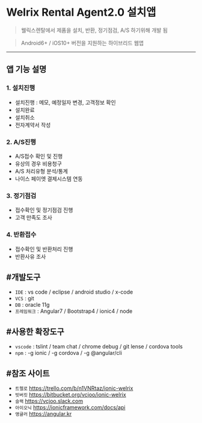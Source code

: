 # Welrix Rental Agent2.0 설치앱
> 웰릭스렌탈에서 제품을 설치, 반환, 정기점검, A/S 하기위해 개발 됨

> Android6+ / iOS10+ 버전을 지원하는 하이브리드 웹앱
---

## 앱 기능 설명
### 1. 설치진행
- 설치진행 : 메모, 예정일자 변경, 고객정보 확인
- 설치완료
- 설치취소
- 전자계약서 작성
### 2. A/S진행
- A/S접수 확인 및 진행
- 유상의 경우 비용청구
- A/S 처리유형 분석/통계
- 나이스 페이엣 결제시스템 연동
### 3. 정기점검
- 접수확인 및 정기점검 진행
- 고객 만족도 조사
### 4. 반환접수
- 접수확인 및 반환처리 진행
- 반환사유 조사


## #개발도구
- `IDE` : vs code / eclipse / android studio / x-code
- `VCS` : git
- `DB` : oracle 11g
- `프레임워크` : Angular7 / Bootstrap4 / ionic4 / node

## #사용한 확장도구
- `vscode` : tslint / team chat / chrome debug / git lense / cordova tools
- `npm` : -g ionic / -g cordova / -g @angular/cli


## #참조 사이트
- `트렐로` https://trello.com/b/n1VNRtaz/ionic-welrix
- `빗버킷` https://bitbucket.org/vcjoo/ionic-welrix
- `슬랙` https://vcjoo.slack.com
- `아이오닉` https://ionicframework.com/docs/api
- `앵귤러` https://angular.kr
